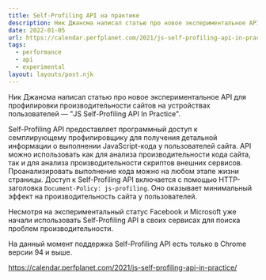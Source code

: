 ```yaml
---
title: Self-Profiling API на практике
description: Ник Джансма написал статью про новое экспериментальное API для профилировки производительности сайтов на устройствах пользователей
date: 2022-01-05
url: https://calendar.perfplanet.com/2021/js-self-profiling-api-in-practice/
tags:
  - performance 
  - api 
  - experimental
layout: layouts/post.njk
---
```

Ник Джансма написал статью про новое экспериментальное API для профилировки производительности сайтов на устройствах пользователей — "JS Self-Profiling API In Practice".

Self-Profiling API предоставляет программный доступ к семплирующему профилировщику для получения детальной информации о выполнении JavaScript-кода у пользователей сайта. API можно использовать как для анализа производительности кода сайта, так и для анализа производительности скриптов внешних сервисов. Проанализировать выполнение кода можно на любом этапе жизни страницы. Доступ к Self-Profiling API включается с помощью HTTP-заголовка `Document-Policy: js-profiling`. Оно оказывает минимальный эффект на производительность сайта у пользователей.

Несмотря на экспериментальный статус Facebook и Microsoft уже начали использовать Self-Profiling API в своих сервисах для поиска проблем производительности.

На данный момент поддержка Self-Profiling API есть только в Chrome версии 94 и выше.

https://calendar.perfplanet.com/2021/js-self-profiling-api-in-practice/
